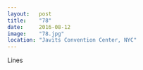 ```yaml
---
layout:   post
title:    "78"
date:     2016-08-12
image:    "78.jpg"
location: "Javits Convention Center, NYC"
---
```


Lines
